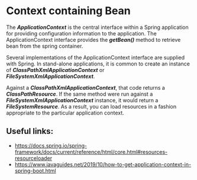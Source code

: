 # Context containing Bean

The _**ApplicationContext**_ is the central interface within a Spring application for providing configuration information to the application. The ApplicationContext interface provides the _**getBean()**_ method to retrieve bean from the spring container.

Several implementations of the ApplicationContext interface are supplied with Spring. In stand-alone applications, it is
common to create an instance of _**ClassPathXmlApplicationContext**_ or _**FileSystemXmlApplicationContext**_.

Against a _**ClassPathXmlApplicationContext**_, that code returns a _**ClassPathResource**_. If the same method were run
against a _**FileSystemXmlApplicationContext**_ instance, it would return a _**FileSystemResource**_. As a result, you
can load resources in a fashion appropriate to the particular application context.

## Useful links:

- https://docs.spring.io/spring-framework/docs/current/reference/html/core.html#resources-resourceloader
- https://www.javaguides.net/2019/10/how-to-get-application-context-in-spring-boot.html